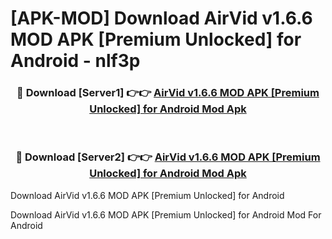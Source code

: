 # [APK-MOD] Download AirVid v1.6.6 MOD APK [Premium Unlocked] for Android - nlf3p


<div align="center">
<h3>🔴 Download [Server1] 👉👉 <a href="https://apk-comot.site?title=AirVid_v1.6.6_MOD_APK_[Premium_Unlocked]_for_Android">AirVid v1.6.6 MOD APK [Premium Unlocked] for Android Mod Apk</a></h3><br>
<h3>🔴 Download [Server2] 👉👉 <a href="https://apk-comot.site?title=AirVid_v1.6.6_MOD_APK_[Premium_Unlocked]_for_Android">AirVid v1.6.6 MOD APK [Premium Unlocked] for Android Mod Apk</a></h3>
</div>



Download AirVid v1.6.6 MOD APK [Premium Unlocked] for Android 

Download AirVid v1.6.6 MOD APK [Premium Unlocked] for Android Mod For Android